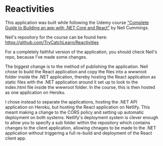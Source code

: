 # Reactivities

This application was built while following the Udemy course ["Complete Guide to Building an app with .NET Core and React"](https://www.udemy.com/course/complete-guide-to-building-an-app-with-net-core-and-react) by Neil Cummings.

Neil's repository for the course can be found here: https://github.com/TryCatchLearn/Reactivities

For a completely faithful version of the application, you should check Neil's repo, because I've made some changes.

The biggest change is to the method of publishing the application. Neil chose to build the React application and copy the files into a wwwroot folder inside the .NET application, thereby hosting the React application as static files with the .NET application around it set up to look to the index.html file inside the wwwroot folder. In the course, this is then hosted as one application on Heroku.

I chose instead to separate the applications, hosting the .NET API application on Heroku, but hosting the React application on Netlify. This meant making a change to the CORS policy and setting up automatic deployment on both systems. Netlify's deployment system is clever enough to allow you to specify a sub folder within the repository which contains changes to the client application, allowing chnages to be made to the .NET application without triggering a full re-build and deployment of the React client app.
